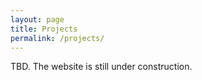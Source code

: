 ```yaml
---
layout: page
title: Projects
permalink: /projects/
---
```


TBD. The website is still under construction.
